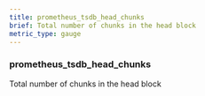 ```yaml
---
title: prometheus_tsdb_head_chunks
brief: Total number of chunks in the head block
metric_type: gauge
---
```

### prometheus_tsdb_head_chunks

Total number of chunks in the head block